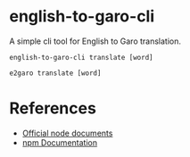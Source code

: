 # english-to-garo-cli
A simple cli tool for English to Garo translation.

```english-to-garo-cli translate [word]```

```e2garo translate [word]```

# References
+ [Official node documents](https://nodejs.org/api/process.html)
+ [npm Documentation](https://www.npmjs.com/)
